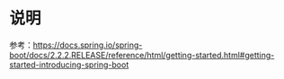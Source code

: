 # 说明

参考：<https://docs.spring.io/spring-boot/docs/2.2.2.RELEASE/reference/html/getting-started.html#getting-started-introducing-spring-boot>